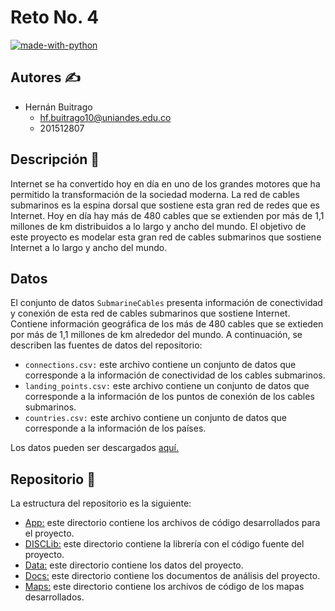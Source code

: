 # Reto No. 4

[![made-with-python](https://img.shields.io/badge/Made%20with-Python-blue)](https://www.python.org/)

## Autores :writing_hand:
* Hernán Buitrago
    * hf.buitrago10@uniandes.edu.co
    * 201512807

## Descripción :page_facing_up:
Internet se ha convertido hoy en día en uno de los grandes motores que ha permitido la transformación de la sociedad moderna. La red de cables submarinos es la espina dorsal que sostiene esta gran red de redes que es Internet. Hoy en día hay más de 480 cables que se extienden por más de 1,1 millones de km distribuidos a lo largo y ancho del mundo. El objetivo de este proyecto es modelar esta gran red de cables submarinos que sostiene Internet a lo largo y ancho del mundo.

## Datos 
El conjunto de datos ```SubmarineCables``` presenta información de conectividad y conexión de esta red de cables submarinos que sostiene Internet. Contiene información geográfica de los más de 480 cables que se extieden por más de 1,1 millones de km alrededor del mundo. A continuación, se describen las fuentes de datos del repositorio:

* ```connections.csv:``` este archivo contiene un conjunto de datos que corresponde a la información de conectividad de los cables submarinos.
* ```landing_points.csv:``` este archivo contiene un conjunto de datos que corresponde a la información de los puntos de conexión de los cables submarinos.
* ```countries.csv:``` este archivo contiene un conjunto de datos que corresponde a la información de los países.

Los datos pueden ser descargados [aquí.](https://github.com/telegeography/www.submarinecablemap.com)

## Repositorio :file_folder:
La estructura del repositorio es la siguiente:
* [App:](https://github.com/hfbuitrago10/Reto4/tree/master/App) este directorio contiene los archivos de código desarrollados para el proyecto.
* [DISCLib:](https://github.com/hfbuitrago10/Reto4/tree/master/DISClib) este directorio contiene la librería con el código fuente del proyecto.
* [Data:](https://github.com/hfbuitrago10/Reto4/tree/master/Data) este directorio contiene los datos del proyecto.
* [Docs:](https://github.com/hfbuitrago10/Reto4/tree/master/Docs) este directorio contiene los documentos de análisis del proyecto.
* [Maps:](https://github.com/hfbuitrago10/Reto4/tree/master/Maps) este directorio contiene los archivos de código de los mapas desarrollados.
